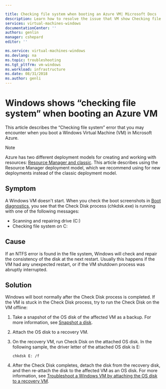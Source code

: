 ```yaml
---

title: Checking file system when booting an Azure VM| Microsoft Docs
description: Learn how to resolve the issue that VM show Checking file system when booting| Microsoft Docs
services: virtual-machines-windows
documentationCenter: ''
authors: genlin
manager: cshepard
editor: ''

ms.service: virtual-machines-windows
ms.devlang: na
ms.topic: troubleshooting
ms.tgt_pltfrm: vm-windows
ms.workload: infrastructure
ms.date: 08/31/2018
ms.author: genli
---
```


# Windows shows “checking file system” when booting an Azure VM
This article describes the “Checking file system” error that you may encounter when you boot a Windows Virtual Machine (VM) in Microsoft Azure.

> [!NOTE] 
> Azure has two different deployment models for creating and working with resources: 
[Resource Manager and classic](../../azure-resource-manager/resource-manager-deployment-model.md). This article describes using the Resource Manager deployment model, which we recommend using for new deployments instead of the classic deployment model.

## Symptom 

A Windows VM doesn't start. When you check the boot screenshots in [Boot diagnostics](./boot-diagnostics.md), you see that the Check Disk process (chkdsk.exe) is running with one of the following messages:

- Scanning and repairing drive (C:)
- Checking file system on C:

## Cause

If an NTFS error is found in the file system, Windows will check and repair the consistency of the disk at the next restart. Usually this happens if the VM had any unexpected restart, or if the VM shutdown process was abruptly interrupted.

## Solution 

Windows will boot normally after the Check Disk process is completed. If the VM is stuck in the Check Disk process, try to run the Check Disk on the VM offline:
1.	Take a snapshot of the OS disk of the affected VM as a backup. For more information, see [Snapshot a disk](snapshot-copy-managed-disk.md).
2.	Attach the OS disk to a recovery VM.  
3.	On the recovery VM, run Check Disk on the attached OS disk. In the following sample, the driver letter of the attached OS disk is E: 
        
        chkdsk E: /f
4.	After the Check Disk completes, detach the disk from the recovery disk, and then re-attach the disk to the affected VM as an OS disk. For more information, see [Troubleshoot a Windows VM by attaching the OS disk to a recovery VM](.\troubleshoot-recovery-disks-portal.md).
